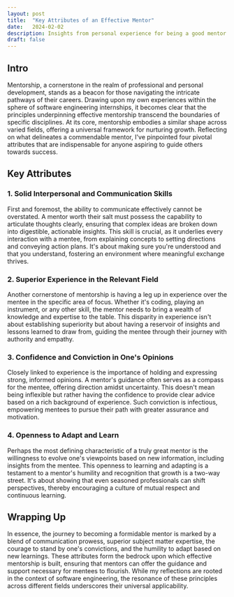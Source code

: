 ```yaml
---
layout: post
title:  "Key Attributes of an Effective Mentor"
date:   2024-02-02
description: Insights from personal experience for being a good mentor
draft: false
---
```


## Intro

Mentorship, a cornerstone in the realm of professional and personal development, stands as a beacon for those navigating the intricate pathways of their careers. Drawing upon my own experiences within the sphere of software engineering internships, it becomes clear that the principles underpinning effective mentorship transcend the boundaries of specific disciplines. At its core, mentorship embodies a similar shape across varied fields, offering a universal framework for nurturing growth. Reflecting on what delineates a commendable mentor, I've pinpointed four pivotal attributes that are indispensable for anyone aspiring to guide others towards success.

## Key Attributes
### 1. Solid Interpersonal and Communication Skills

First and foremost, the ability to communicate effectively cannot be overstated. A mentor worth their salt must possess the capability to articulate thoughts clearly, ensuring that complex ideas are broken down into digestible, actionable insights. This skill is crucial, as it underlies every interaction with a mentee, from explaining concepts to setting directions and conveying action plans. It's about making sure you're understood and that you understand, fostering an environment where meaningful exchange thrives.

### 2. Superior Experience in the Relevant Field

Another cornerstone of mentorship is having a leg up in experience over the mentee in the specific area of focus. Whether it's coding, playing an instrument, or any other skill, the mentor needs to bring a wealth of knowledge and expertise to the table. This disparity in experience isn't about establishing superiority but about having a reservoir of insights and lessons learned to draw from, guiding the mentee through their journey with authority and empathy.

### 3. Confidence and Conviction in One's Opinions

Closely linked to experience is the importance of holding and expressing strong, informed opinions. A mentor's guidance often serves as a compass for the mentee, offering direction amidst uncertainty. This doesn't mean being inflexible but rather having the confidence to provide clear advice based on a rich background of experience. Such conviction is infectious, empowering mentees to pursue their path with greater assurance and motivation.

### 4. Openness to Adapt and Learn

Perhaps the most defining characteristic of a truly great mentor is the willingness to evolve one's viewpoints based on new information, including insights from the mentee. This openness to learning and adapting is a testament to a mentor's humility and recognition that growth is a two-way street. It's about showing that even seasoned professionals can shift perspectives, thereby encouraging a culture of mutual respect and continuous learning.

## Wrapping Up

In essence, the journey to becoming a formidable mentor is marked by a blend of communication prowess, superior subject matter expertise, the courage to stand by one's convictions, and the humility to adapt based on new learnings. These attributes form the bedrock upon which effective mentorship is built, ensuring that mentors can offer the guidance and support necessary for mentees to flourish. While my reflections are rooted in the context of software engineering, the resonance of these principles across different fields underscores their universal applicability. 
